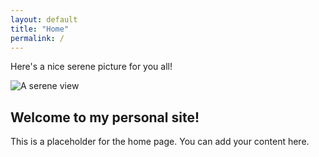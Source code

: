 ```yaml
---
layout: default
title: "Home"
permalink: /
---
```


<p>Here's a nice serene picture for you all!</p>
<p><img src="{{ '/assets/img/5.jpg' | relative_url }}" alt="A serene view" /></p>
<div class="post">
  <article>
    <h1>Welcome to my personal site!</h1>
    <p>This is a placeholder for the home page. You can add your content here.</p> 
  </article>
</div>
